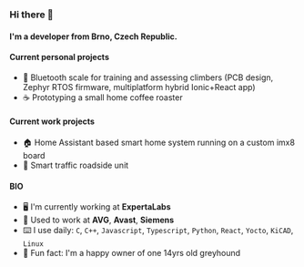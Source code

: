 ### Hi there 👋

#### I'm a developer from Brno, Czech Republic.

#### Current personal projects

- :climbing: Bluetooth scale for training and assessing climbers (PCB design, Zephyr RTOS firmware, multiplatform hybrid Ionic+React app)
- :coffee: Prototyping a small home coffee roaster

#### Current work projects

- :house: Home Assistant based smart home system running on a custom imx8 board
- :vertical_traffic_light: Smart traffic roadside unit

#### BIO

- :desktop_computer: I'm currently working at **ExpertaLabs**
- :office: Used to work at **AVG**, **Avast**, **Siemens**
- :keyboard: I use daily: `C`, `C++`, `Javascript`, `Typescript`, `Python`, `React`, `Yocto`, `KiCAD`, `Linux`
- :racehorse: Fun fact: I'm a happy owner of one 14yrs old greyhound
